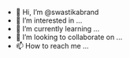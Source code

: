 - 👋 Hi, I’m @swastikabrand
- 👀 I’m interested in ...
- 🌱 I’m currently learning ...
- 💞️ I’m looking to collaborate on ...
- 📫 How to reach me ...

<!---
swastikabrand/swastikabrand is a ✨ special ✨ repository because its `README.md` (this file) appears on your GitHub profile.
You can click the Preview link to take a look at your changes.
--->
